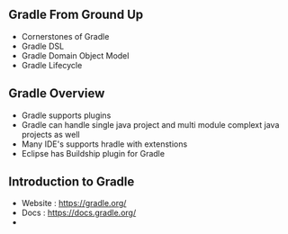 Gradle From Ground Up
---------------------
- Cornerstones of Gradle
- Gradle DSL
- Gradle Domain Object Model
- Gradle Lifecycle

Gradle  Overview
------
- Gradle supports plugins
- Gradle can handle single java project and multi module complext java projects as well
- Many IDE's supports hradle with extenstions
- Eclipse has Buildship plugin for Gradle

Introduction to Gradle
----------------------
- Website : https://gradle.org/
- Docs : https://docs.gradle.org/
- 